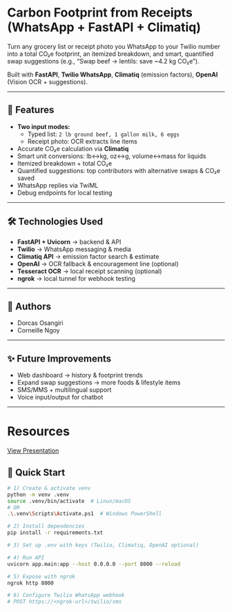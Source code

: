 # Carbon Footprint from Receipts (WhatsApp + FastAPI + Climatiq)

Turn any grocery list or receipt photo you WhatsApp to your Twilio number into a total CO₂e footprint, an itemized breakdown, and smart, quantified swap suggestions (e.g., “Swap beef → lentils: save ~4.2 kg CO₂e”).

Built with **FastAPI**, **Twilio WhatsApp**, **Climatiq** (emission factors), **OpenAI** (Vision OCR + suggestions).

---

## 🚀 Features
- **Two input modes:**  
  - Typed list: `2 lb ground beef, 1 gallon milk, 6 eggs`  
  - Receipt photo: OCR extracts line items
- Accurate CO₂e calculation via **Climatiq**  
- Smart unit conversions: lb↔kg, oz↔g, volume↔mass for liquids  
- Itemized breakdown + total CO₂e  
- Quantified suggestions: top contributors with alternative swaps & CO₂e saved  
- WhatsApp replies via TwiML  
- Debug endpoints for local testing  

---

## 🛠 Technologies Used
- **FastAPI + Uvicorn** → backend & API  
- **Twilio** → WhatsApp messaging & media  
- **Climatiq API** → emission factor search & estimate  
- **OpenAI** → OCR fallback & encouragement line (optional)  
- **Tesseract OCR** → local receipt scanning (optional)  
- **ngrok** → local tunnel for webhook testing  

---

## 👥 Authors
- Dorcas Osangiri  
- Corneille Ngoy  

---

## ✨ Future Improvements
- Web dashboard → history & footprint trends  
- Expand swap suggestions → more foods & lifestyle items  
- SMS/MMS + multilingual support  
- Voice input/output for chatbot  

---
# Resources
[View Presentation](https://docs.google.com/presentation/d/1-5rTSPqwiaoWCs2kIfVloWJKbg0t5Akwyx47hN7TwLU/edit?usp=sharing)


## 📝 Quick Start
```bash
# 1) Create & activate venv
python -m venv .venv
source .venv/bin/activate  # Linux/macOS
# OR
.\.venv\Scripts\Activate.ps1  # Windows PowerShell

# 2) Install dependencies
pip install -r requirements.txt

# 3) Set up .env with keys (Twilio, Climatiq, OpenAI optional)

# 4) Run API
uvicorn app.main:app --host 0.0.0.0 --port 8000 --reload

# 5) Expose with ngrok
ngrok http 8000

# 6) Configure Twilio WhatsApp webhook
# POST https://<ngrok-url>/twilio/sms











